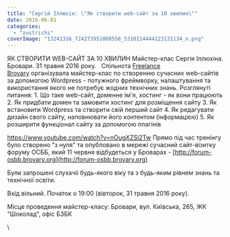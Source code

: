 ```yaml
---
title: "Сергій Іллюхін: \"Як створити web-сайт за 10 хвилин\""
date: 2016-06-01
categories: 
  - "zustrichi"
coverImage: "13241316_724273951008558_5310114444123131134_n.png"
---
```


ЯК СТВОРИТИ WEB-САЙТ ЗА 10 ХВИЛИН Майстер-клас Сергія Іллюхіна. Бровари. 31 травня 2016 року.  <!--more--> Спільнота [Freelance Brovary](https://www.facebook.com/FreelanceBrovary/) організувала майстер-клас по створенню сучасних web-сайтів за допомогою Wordpress - потужного фреймворку, налаштування та використання якого не потребує жодних технічних знань. Розглянуті питання: 1. Що таке web-сайт, доменне ім'я, хостинг - як вони працюють 2. Як придбати домен та замовити хостинг для розміщення сайту 3. Як встановити Wordpress та створити свій перший сайт 4. Як редагувати дизайн свого сайту, наповнювати його контентом (інформацією) 5. Як розширити функціонал сайту за допомогою плагінів

https://www.youtube.com/watch?v=nOugXZSi2Tw Прямо під час тренінгу було створено "з нуля" та опубловано в мережі сучасний сайт-візитку форуму ОСББ, який 11 червня відбудеться у Броварах - [http://forum-osbb.brovary.org](http://forum-osbb.brovary.org)

Були запрошені слухачіі будь-якого віку та з будь-яким рівнем знань та технічної освіти.

Вхід вільний. Початок о 19:00 (вівторок, 31 травня 2016 року).

Місце проведення майстер-класу: Бровари, вул. Київська, 265, ЖК "Шоколад", офіс БЗБК

\
